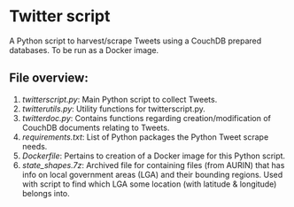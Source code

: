 # Twitter script
A Python script to harvest/scrape Tweets using a CouchDB prepared databases. To be run as a Docker image.

## File overview:
1. *twitterscript.py*: Main Python script to collect Tweets.
2. *twitterutils.py*: Utility functions for twitterscript.py.
3. *twitterdoc.py*: Contains functions regarding creation/modification of CouchDB documents relating to Tweets.
4. *requirements.txt*: List of Python packages the Python Tweet scrape needs.
5. *Dockerfile*: Pertains to creation of a Docker image for this Python script.
6. *state_shapes.7z*: Archived file for containing files (from AURIN) that has info on local government areas (LGA) and their bounding regions. Used with script to find which LGA some location (with latitude & longitude) belongs into.
